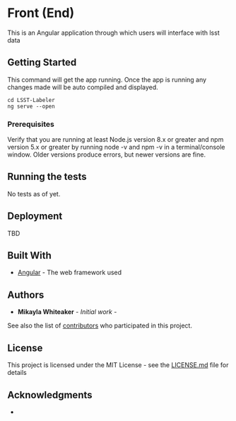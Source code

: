 # Front (End)

This is an Angular application through which users will interface with lsst data

## Getting Started

This command will get the app running. Once the app is running any changes made will be auto compiled and displayed.

```
cd LSST-Labeler
ng serve --open
```

### Prerequisites

Verify that you are running at least Node.js version 8.x or greater and npm version 5.x or greater by running node -v and npm -v in a terminal/console window. Older versions produce errors, but newer versions are fine.


## Running the tests

No tests as of yet.


## Deployment

TBD

## Built With

* [Angular](https://angular.io/) - The web framework used


## Authors

* **Mikayla Whiteaker** - *Initial work* -

See also the list of [contributors](https://github.com/b-vennes/LSST_Labeler/contributors) who participated in this project.

## License

This project is licensed under the MIT License - see the [LICENSE.md](LICENSE.md) file for details

## Acknowledgments

*
